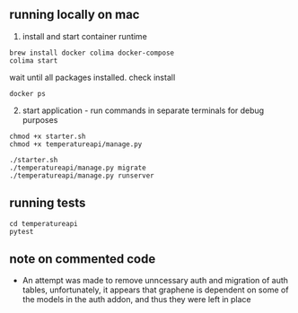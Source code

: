 ## running locally on mac

1) install and start container runtime  
```
brew install docker colima docker-compose
colima start
```  
wait until all packages installed. check install

```
docker ps
```

2) start application - run commands in separate terminals for debug purposes
```
chmod +x starter.sh
chmod +x temperatureapi/manage.py

./starter.sh
./temperatureapi/manage.py migrate
./temperatureapi/manage.py runserver
```


## running tests

```
cd temperatureapi
pytest
```

## note on commented code
- An attempt was made to remove unncessary auth and migration of auth tables, unfortunately, it appears that graphene is dependent on some of the models in the auth addon, and thus they were left in place
